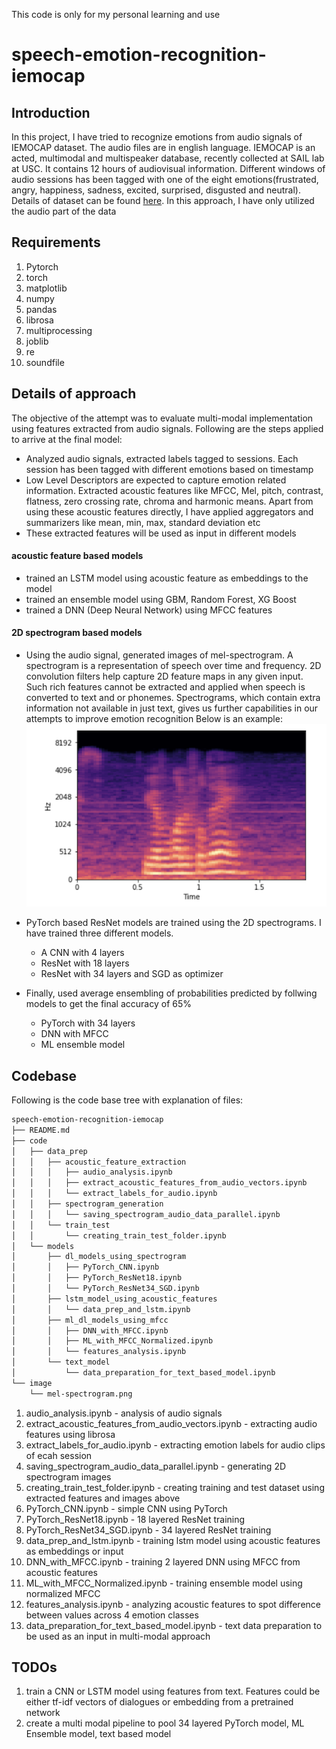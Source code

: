 This code is only for my personal learning and use
# speech-emotion-recognition-iemocap

## Introduction

In this project, I have tried to recognize emotions from audio signals of IEMOCAP dataset. The audio files are in english language. IEMOCAP is an acted, multimodal and multispeaker database, recently collected at SAIL lab at USC. It contains 12 hours of audiovisual information. Different windows of audio sessions has been tagged with one of the eight emotions(frustrated, angry, happiness, sadness, excited, surprised, disgusted and neutral). Details of dataset can be found [here](https://sail.usc.edu/iemocap/). In this approach, I have only utilized the audio part of the data

## Requirements
1. Pytorch
2. torch
3. matplotlib
4. numpy
5. pandas
6. librosa
7. multiprocessing
8. joblib
9. re
10. soundfile

## Details of approach

The objective of the attempt was to evaluate multi-modal implementation using features extracted from audio signals.
Following are the steps applied to arrive at the final model:
- Analyzed audio signals, extracted labels tagged to sessions. Each session has been tagged with different emotions based on timestamp
- Low Level Descriptors are expected to capture emotion related information. Extracted acoustic features like MFCC, Mel, pitch, contrast, flatness, zero crossing rate, chroma and harmonic means. Apart from using these acoustic features directly, I have applied aggregators and summarizers like mean, min, max, standard deviation etc
- These extracted features will be used as input in different models

#### acoustic feature based models
- trained an LSTM model using acoustic feature as embeddings to the model
- trained an ensemble model using GBM, Random Forest, XG Boost
- trained a DNN (Deep Neural Network) using MFCC features

#### 2D spectrogram based models
- Using the audio signal, generated images of mel-spectrogram. A spectrogram is a representation of speech over time and frequency. 2D convolution filters help capture 2D feature maps in any given input. Such rich features cannot be extracted and applied when speech is converted to text and or phonemes. Spectrograms, which contain extra information not available in just text, gives us further capabilities in our attempts to improve emotion recognition
Below is an example:
![mel-spectrogram](/image/mel-spectrogram.png)
- PyTorch based ResNet models are trained using the 2D spectrograms. I have trained three different models.
  - A CNN with 4 layers
  - ResNet with 18 layers
  - ResNet with 34 layers and SGD as optimizer

- Finally, used average ensembling of probabilities predicted by follwing models to get the final accuracy of 65%
  - PyTorch with 34 layers
  - DNN with MFCC
  - ML ensemble model

## Codebase
Following is the code base tree with explanation of files:
``` bash
speech-emotion-recognition-iemocap
├── README.md
├── code
│   ├── data_prep
│   │   ├── acoustic_feature_extraction
│   │   │   ├── audio_analysis.ipynb
│   │   │   ├── extract_acoustic_features_from_audio_vectors.ipynb
│   │   │   └── extract_labels_for_audio.ipynb
│   │   ├── spectrogram_generation
│   │   │   └── saving_spectrogram_audio_data_parallel.ipynb
│   │   └── train_test
│   │       └── creating_train_test_folder.ipynb
│   └── models
│       ├── dl_models_using_spectrogram
│       │   ├── PyTorch_CNN.ipynb
│       │   ├── PyTorch_ResNet18.ipynb
│       │   └── PyTorch_ResNet34_SGD.ipynb
│       ├── lstm_model_using_acoustic_features
│       │   └── data_prep_and_lstm.ipynb
│       ├── ml_dl_models_using_mfcc
│       │   ├── DNN_with_MFCC.ipynb
│       │   ├── ML_with_MFCC_Normalized.ipynb
│       │   └── features_analysis.ipynb
│       └── text_model
│           └── data_preparation_for_text_based_model.ipynb
└── image
    └── mel-spectrogram.png

```

1. audio_analysis.ipynb - analysis of audio signals
2. extract_acoustic_features_from_audio_vectors.ipynb - extracting audio features using librosa
3. extract_labels_for_audio.ipynb - extracting emotion labels for audio clips of ecah session
4. saving_spectrogram_audio_data_parallel.ipynb - generating 2D spectrogram images
5. creating_train_test_folder.ipynb - creating training and test dataset using extracted features and images above
6. PyTorch_CNN.ipynb - simple CNN using PyTorch
7. PyTorch_ResNet18.ipynb - 18 layered ResNet training 
8. PyTorch_ResNet34_SGD.ipynb - 34 layered ResNet training
9. data_prep_and_lstm.ipynb - training lstm model using acoustic features as embeddings or input
10. DNN_with_MFCC.ipynb - training 2 layered DNN using MFCC from acoustic features 
11. ML_with_MFCC_Normalized.ipynb - training ensemble model using normalized MFCC
12. features_analysis.ipynb - analyzing acoustic features to spot difference between values across 4 emotion classes
13. data_preparation_for_text_based_model.ipynb - text data preparation to be used as an input in multi-modal approach

## TODOs
1. train a CNN or LSTM model using features from text. Features could be either tf-idf vectors of dialogues or embedding from a pretrained network
2. create a multi modal pipeline to pool 34 layered PyTorch model, ML Ensemble model, text based model





